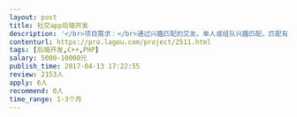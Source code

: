 ```yaml
---                
layout: post       
title: 社交app后端开发           
description: '</br>项目需求：</br>通过兴趣匹配的交友，单人或组队兴趣匹配，匹配有一定逻辑</br>需要后端开发完成相应模块开发</br></br>参考产品：探探 </br></br>人员要求：</br>优先考虑深圳的开发者</br>熟练掌握PHP或C++</br>能做架构，守信，有责任心，团队感。</br>'     
contenturl: https://pro.lagou.com/project/2511.html      
tags: [后端开发,C++,PHP]            
salary: 5000-10000元          
publish_time: 2017-04-13 17:22:55         
review: 2153人                   
apply: 6人                   
recommend: 0人                   
time_range: 1-3个月              
---                 
```

